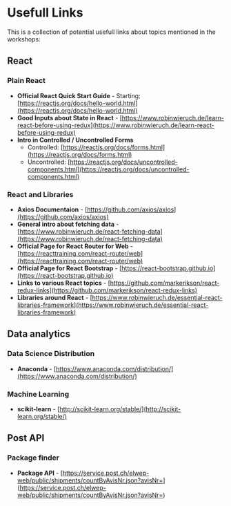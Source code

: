 # Usefull Links

This is a collection of potential usefull links about topics mentioned in the workshops:

## React

### Plain React
* **Official React Quick Start Guide** - Starting: [https://reactjs.org/docs/hello-world.html](https://reactjs.org/docs/hello-world.html)
* **Good Inputs about State in React** - [https://www.robinwieruch.de/learn-react-before-using-redux](https://www.robinwieruch.de/learn-react-before-using-redux)
* **Intro in Controlled / Uncontrolled Forms**
  * Controlled: [https://reactjs.org/docs/forms.html](https://reactjs.org/docs/forms.html)
  * Uncontrolled: [https://reactjs.org/docs/uncontrolled-components.html](https://reactjs.org/docs/uncontrolled-components.html)
 
### React and Libraries  
* **Axios Documentaion** - [https://github.com/axios/axios](https://github.com/axios/axios)
* **General intro about fetching data** - [https://www.robinwieruch.de/react-fetching-data](https://www.robinwieruch.de/react-fetching-data)
* **Official Page for React Router for Web** - [https://reacttraining.com/react-router/web](https://reacttraining.com/react-router/web)
* **Official Page for React Bootstrap** - [https://react-bootstrap.github.io](https://react-bootstrap.github.io)
* **Links to various React topics** - [https://github.com/markerikson/react-redux-links](https://github.com/markerikson/react-redux-links)
* **Libraries around React** - [https://www.robinwieruch.de/essential-react-libraries-framework](https://www.robinwieruch.de/essential-react-libraries-framework)

## Data analytics

### Data Science Distribution

* **Anaconda** - [https://www.anaconda.com/distribution/](https://www.anaconda.com/distribution/)

### Machine Learning

* **scikit-learn** - [http://scikit-learn.org/stable/](http://scikit-learn.org/stable/)


## Post API

### Package finder

* **Package API** - [https://service.post.ch/elwep-web/public/shipments/countByAvisNr.json?avisNr=<INSERT AVIS NUMBER>](https://service.post.ch/elwep-web/public/shipments/countByAvisNr.json?avisNr=<INSERT AVIS NUMBER>)